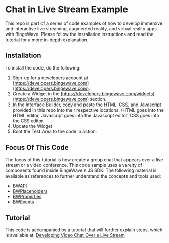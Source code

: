 
# Chat in Live Stream Example
This repo is part of a series of code examples of how to develop immersive and interactive live streaming, augmented reality, and virtual reality apps with BingeWave. Please follow the installation instructions and read the tutorial for a more in-depth explanation.

## Installation
To install the code, do the following:
1. Sign-up for a developers account at [https://developers.bingewave.com](https://developers.bingewave.com).
2. Create a Widget in the [https://developers.bingewave.com/widgets](https://developers.bingewave.com) section.
3. In the Interface Builder, copy and paste the HTML, CSS, and Javascript provided in this repo into their respective locations. (HTML goes into the HTML editor, Javascript goes into the Javascript editor, CSS goes into the CSS editor.
4. Update the Widget
5. Boot the Test Area to the code in action.

## Focus Of This Code
The focus of this tutorial is how create a group chat that appears over a live stream or a video conference. This code sample uses a vareity of components found inside BingeWave's JS SDK. The following material is available as references to further understand the concepts and tools used:

- [BWAPI](https://developers.bingewave.com/javascript/bwapi)
- [BWPlaceholders](https://developers.bingewave.com/javascript/placeholders)
- [BWProperties](https://developers.bingewave.com/javascript/bwproperties)
- [BWEvents](https://developers.bingewave.com/javascript/bwevents)


## Tutorial

This code is accompanied by a tutorial that will further explain steps, which is available at: [Developing Video Chat Over a Live Stream](https://medium.com/bingewave/developing-a-name-tag-widget-for-live-streams-9795996f9a58)
